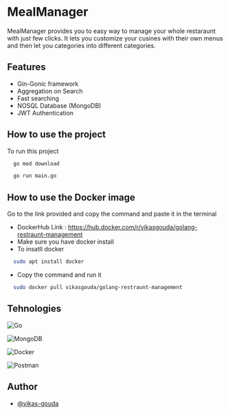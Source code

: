 
# MealManager

MealManager provides you to easy way to manage your whole restaraunt with just few clicks. It lets you customize your cusines with their own menus and then let you categories into different categories.


## Features

- Gin-Gonic framework
- Aggregation on Search
- Fast searching 
- NOSQL Database (MongoDB)
- JWT Authentication


## How to use the project

To run this project

```bash
  go mod download
```
```bash
  go run main.go
```


## How to use the Docker image

Go to the link provided and copy the command and paste it in the terminal 
- DockerHub Link : https://hub.docker.com/r/vikasgouda/golang-restraunt-management
- Make sure you have docker install 
- To insatll docker
```bash
  sudo apt install docker
```
- Copy the command and run it
```bash
  sudo docker pull vikasgouda/golang-restraunt-management
```

    
## Tehnologies

![Go](https://img.shields.io/badge/go-%2300ADD8.svg?style=for-the-badge&logo=go&logoColor=white) 

![MongoDB](https://img.shields.io/badge/MongoDB-%234ea94b.svg?style=for-the-badge&logo=mongodb&logoColor=white)

![Docker](https://img.shields.io/badge/docker-%230db7ed.svg?style=for-the-badge&logo=docker&logoColor=white)

![Postman](https://img.shields.io/badge/Postman-FF6C37?style=for-the-badge&logo=postman&logoColor=white)


## Author

- [@vikas-gouda](https://www.github.com/vikas-gouda)

